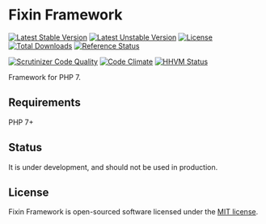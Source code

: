 # Fixin Framework

[![Latest Stable Version](https://poser.pugx.org/fixin/fixin/v/stable)](https://packagist.org/packages/fixin/fixin) 
[![Latest Unstable Version](https://poser.pugx.org/fixin/fixin/v/unstable)](https://packagist.org/packages/fixin/fixin)
[![License](https://poser.pugx.org/fixin/fixin/license)](https://packagist.org/packages/fixin/fixin)
[![Total Downloads](https://poser.pugx.org/fixin/fixin/downloads)](https://packagist.org/packages/fixin/fixin) 
[![Reference Status](https://www.versioneye.com/php/fixin:fixin/reference_badge.svg?style=flat)](https://www.versioneye.com/php/fixin:fixin/references)

[![Scrutinizer Code Quality](https://scrutinizer-ci.com/g/fixin/Fixin/badges/quality-score.png?b=master)](https://scrutinizer-ci.com/g/fixin/Fixin/?branch=master)
[![Code Climate](https://codeclimate.com/github/fixin/Fixin/badges/gpa.svg)](https://codeclimate.com/github/fixin/Fixin)
[![HHVM Status](http://hhvm.h4cc.de/badge/fixin/fixin.svg?style=flat)](http://hhvm.h4cc.de/package/fixin/fixin)

Framework for PHP 7.

## Requirements

PHP 7+

## Status

It is under development, and should not be used in production.

## License

Fixin Framework is open-sourced software licensed under the [MIT license](http://opensource.org/licenses/MIT).
